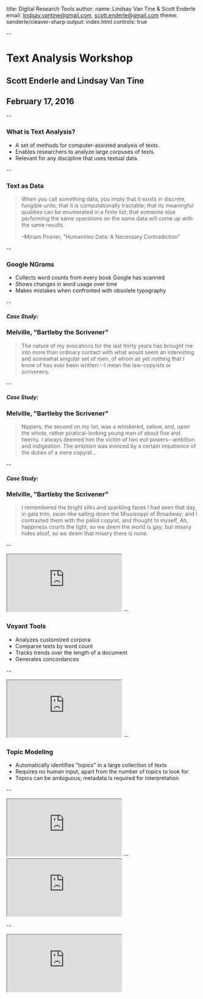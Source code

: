 title: Digital Research Tools
author:
    name: Lindsay Van Tine & Scott Enderle
    email: lindsay.vantine@gmail.com, scott.enderle@gmail.com
theme: senderle/cleaver-sharp
output: index.html
controls: true

--

# Text Analysis Workshop

## Scott Enderle and Lindsay Van Tine

## February 17, 2016

--

### What is Text Analysis?

* A set of methods for computer-assisted analysis of texts.
* Enables researchers to analyze large corpuses of texts.
* Relevant for any discipline that uses textual data.

--

### Text as Data

>When you call something data, you imply that it exists in discrete, fungible units; that it is computationally tractable; that its meaningful qualities can be enumerated in a finite list; that someone else performing the same operations on the same data will come up with the same results.

>–Miriam Posner, "Humanities Data: A Necessary Contradiction"


--

### Google NGrams

* Collects word counts from every book Google has scanned
* Shows changes in word usage over time
* Makes mistakes when confronted with obsolete typography

--

##### Case Study:
### Melville, "Bartleby the Scrivener"

>The nature of my avocations for the last thirty years has brought me into more than ordinary contact with what would seem an interesting and somewhat singular set of men, of whom as yet nothing that I know of has ever been written:--I mean the law-copyists or scriveners.

--

##### Case Study:
### Melville, "Bartleby the Scrivener"

>Nippers, the second on my list, was a whiskered, sallow, and, upon the whole, rather piratical-looking young man of about five and twenty.  I always deemed him the victim of two evil powers--ambition and indigestion.  The ambition was evinced by a certain impatience of the duties of a mere copyist...

--

##### Case Study:
### Melville, "Bartleby the Scrivener"

>I remembered the bright silks and sparkling faces I had seen that day, in gala trim, swan-like sailing down the Mississippi of Broadway; and I contrasted them with the pallid copyist, and thought to myself, Ah, happiness courts the light, so we deem the world is gay; but misery hides aloof, so we deem that misery there is none.

--
<iframe src="https://books.google.com/ngrams/graph?content=copyist%2Cscrivener&year_start=1800&year_end=2000&corpus=15&smoothing=3&share=&direct_url=t1%3B%2Ccopyist%3B%2Cc0%3B.t1%3B%2Cscrivener%3B%2Cc0"></iframe>
--

### Voyant Tools

* Analyzes customized corpora
* Comparse texts by word count
* Tracks trends over the length of a document
* Generates concordances

--
<iframe src="http://voyant-tools.org/?corpus=1454607657153.1200&stopList=stop.en.taporware.txt"></iframe>
--

### Topic Modeling

* Automatically identifies "topics" in a large collection of texts
* Requires no human input, apart from the number of topics to look for
* Topics can be ambiguous; metadata is required for interpretation

--

<iframe src="http://dsl.richmond.edu/dispatch/"></iframe>
--

<iframe src="https://docs.google.com/spreadsheets/d/1bZUSBqKtLDYo553bMYgIV4DgJmCg5w7JeWHn_sHWgzs/edit?usp=sharing"></iframe>

--

<iframe src="http://guides.library.upenn.edu/dhguide"></iframe>


